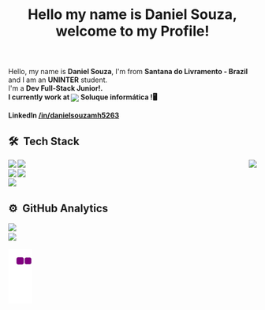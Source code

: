 <header>
    <H1>Hello my name is Daniel Souza, welcome to my Profile!</H1>  
</header>
<div>
    <p>Hello, my name is <b>Daniel Souza</b>, I'm from <b>Santana do Livramento - Brazil</b> and I am an <b>UNINTER</b> student.<br> 
I'm a <b>Dev Full-Stack Junior!<b/>.<br> I currently work at <span><img align="center" width="20" src="https://user-images.githubusercontent.com/88730920/158506237-196028d4-d8c9-449f-8075-d2ada14acf28.png"/> Soluque informática !</span>🖥️</p>
     <p>LinkedIn <a href="https://www.linkedin.com/in/danielsouzamh5263/">/in/danielsouzamh5263</a></p>
</div>
  

## 🛠 &nbsp;Tech Stack
<div>
    <img align="right" width="auto" height="200px" src="https://cdn.dribbble.com/users/214929/screenshots/4366947/dribbble-shot_6.gif"/>
    <img width="265px" src="https://user-images.githubusercontent.com/88730920/158713488-4337d42c-7f52-4710-a0dc-9f8650fb1f4b.png"/>
    <img width="265px" src="https://user-images.githubusercontent.com/88730920/158713575-bc831379-098e-420b-8186-cd70d438816b.png"/><br>
    <img width="265px" src="https://user-images.githubusercontent.com/88730920/158713648-0122a1bd-6520-49e7-9a28-c7c9522cedff.png"/>
    <img width="265px" src="https://user-images.githubusercontent.com/88730920/158713670-85fa009c-163f-4ac2-affb-53de96212b89.png"/>
</div>
<div>
    <img width="350px" src="https://user-images.githubusercontent.com/88730920/158719700-069a8ffc-d840-4679-94e4-f780cf3ee7ad.png"/>
</div>

## ⚙️ &nbsp;GitHub Analytics
<div align="left">
    <img src="https://github-readme-stats.vercel.app/api?username=MrHoss&show_icons=true&theme=midnight-purple&include_all_commits=true&count_private=true&hide-        border=true"/>
</div>
<div align="left">
    <img src="https://github-readme-stats.vercel.app/api/top-langs/?username=MrHoss&layout=compact&langs_count=7&theme=midnight-purple"/>
</div>

![snake gif](https://github.com/MrHoss/MrHoss/blob/output/github-contribution-grid-snake.gif)
